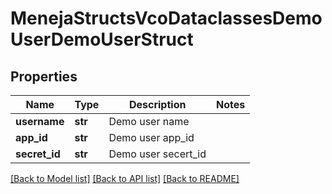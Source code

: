 # MenejaStructsVcoDataclassesDemoUserDemoUserStruct

## Properties
Name | Type | Description | Notes
------------ | ------------- | ------------- | -------------
**username** | **str** | Demo user name | 
**app_id** | **str** | Demo user app_id | 
**secret_id** | **str** | Demo user secert_id | 

[[Back to Model list]](../README.md#documentation-for-models) [[Back to API list]](../README.md#documentation-for-api-endpoints) [[Back to README]](../README.md)


